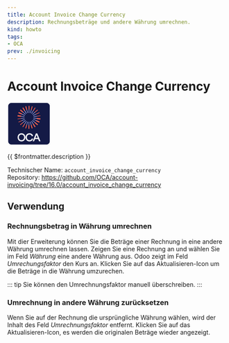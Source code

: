 ```yaml
---
title: Account Invoice Change Currency
description: Rechnungsbeträge und andere Währung umrechnen.
kind: howto
tags:
- OCA
prev: ./invoicing
---
```

# Account Invoice Change Currency
![icon_oca_app](attachments/icon_oca_app.png)

{{ $frontmatter.description }}

Technischer Name: `account_invoice_change_currency`\
Repository: <https://github.com/OCA/account-invoicing/tree/16.0/account_invoice_change_currency>

## Verwendung

### Rechnungsbetrag in Währung umrechnen

Mit dier Erweiterung können Sie die Beträge einer Rechnung in eine andere Währung umrechnen lassen. Zeigen Sie eine Rechnung an und wählen Sie im Feld *Währung* eine andere Währung aus. Odoo zeigt im Feld *Umrechungsfaktor* den Kurs an. Klicken Sie auf das Aktualisieren-Icon um die Beträge in die Währung umzurechen.

::: tip
Sie können den Umrechnungsfaktor manuell überschreiben.
:::

### Umrechnung in andere Währung zurücksetzen

Wenn Sie auf der Rechnung die ursprüngliche Währung wählen, wird der Inhalt des Feld *Umrechnungsfaktor* entfernt. Klicken Sie auf das Aktualisieren-Icon, es werden die originalen Beträge wieder angezeigt.